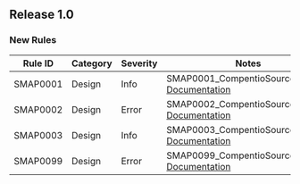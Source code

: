 ﻿
## Release 1.0

### New Rules
Rule ID | Category | Severity | Notes
--------|----------|----------|-------
SMAP0001 | Design | Info | SMAP0001_CompentioSourceMapper, [Documentation](https://github.com/alekshura/SourceMapper/wiki/Diagnostics#smap0001)
SMAP0002 | Design | Error | SMAP0002_CompentioSourceMapper, [Documentation](https://github.com/alekshura/SourceMapper/wiki/Diagnostics#smap0002)
SMAP0003 | Design | Info | SMAP0003_CompentioSourceMapper, [Documentation](https://github.com/alekshura/SourceMapper/wiki/Diagnostics#smap0003)
SMAP0099 | Design | Error | SMAP0099_CompentioSourceMapper, [Documentation](https://github.com/alekshura/SourceMapper/wiki/Diagnostics#smap0099)